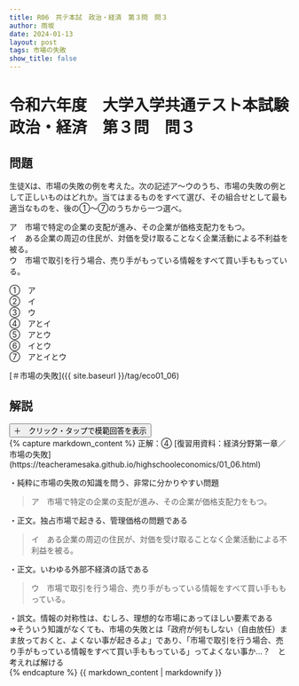 ```yaml
---
title: R06　共テ本試　政治・経済　第３問　問３
author: 雨坂
date: 2024-01-13
layout: post
tags: 市場の失敗
show_title: false
---
```

  
# 令和六年度　大学入学共通テスト本試験　政治・経済　第３問　問３  
  
## 問題  
生徒Xは、市場の失敗の例を考えた。次の記述ア〜ウのうち、市場の失敗の例として正しいものはどれか。当てはまるものをすべて選び、その組合せとして最も適当なものを、後の①〜⑦のうちから一つ選べ。  
  
ア　市場で特定の企業の支配が進み、その企業が価格支配力をもつ。  
イ　ある企業の周辺の住民が、対価を受け取ることなく企業活動による不利益を被る。  
ウ　市場で取引を行う場合、売り手がもっている情報をすべて買い手ももっている。  
  
①　ア  
②　イ  
③　ウ  
④　アとイ  
⑤　アとウ  
⑥　イとウ  
⑦　アとイとウ  
  
[＃市場の失敗]({{ site.baseurl }}/tag/eco01_06)  
  
## 解説  
<div class="collapsible">
  <button class="collapsible-button">＋　クリック・タップで模範回答を表示</button>
  <div class="collapsible-content">
    {% capture markdown_content %}
正解：④  
[復習用資料：経済分野第一章／市場の失敗](https://teacheramesaka.github.io/highschooleconomics/01_06.html)    
  
・純粋に市場の失敗の知識を問う、非常に分かりやすい問題  
  
>ア　市場で特定の企業の支配が進み、その企業が価格支配力をもつ。  
  
・正文。独占市場で起きる、管理価格の問題である  
  
>イ　ある企業の周辺の住民が、対価を受け取ることなく企業活動による不利益を被る。  
  
・正文。いわゆる外部不経済の話である  
  
>ウ　市場で取引を行う場合、売り手がもっている情報をすべて買い手ももっている。  
  
・誤文。情報の対称性は、むしろ、理想的な市場にあってほしい要素である  
⇒そういう知識がなくても、市場の失敗とは「政府が何もしない（自由放任）まま放っておくと、よくない事が起きるよ」であり、「市場で取引を行う場合、売り手がもっている情報をすべて買い手ももっている」ってよくない事か…？　と考えれば解ける  
    {% endcapture %}
    {{ markdown_content | markdownify }}
  </div>
</div>
